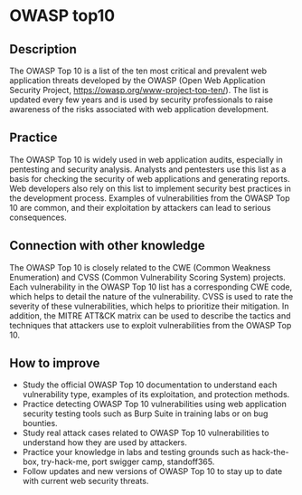 # OWASP top10

## Description
The OWASP Top 10 is a list of the ten most critical and prevalent web application threats developed by the OWASP (Open Web Application Security Project, https://owasp.org/www-project-top-ten/). The list is updated every few years and is used by security professionals to raise awareness of the risks associated with web application development.

## Practice
The OWASP Top 10 is widely used in web application audits, especially in pentesting and security analysis. Analysts and pentesters use this list as a basis for checking the security of web applications and generating reports. Web developers also rely on this list to implement security best practices in the development process. Examples of vulnerabilities from the OWASP Top 10 are common, and their exploitation by attackers can lead to serious consequences.

## Connection with other knowledge
The OWASP Top 10 is closely related to the CWE (Common Weakness Enumeration) and CVSS (Common Vulnerability Scoring System) projects. Each vulnerability in the OWASP Top 10 list has a corresponding CWE code, which helps to detail the nature of the vulnerability. CVSS is used to rate the severity of these vulnerabilities, which helps to prioritize their mitigation. In addition, the MITRE ATT&CK matrix can be used to describe the tactics and techniques that attackers use to exploit vulnerabilities from the OWASP Top 10.

## How to improve
- Study the official OWASP Top 10 documentation to understand each vulnerability type, examples of its exploitation, and protection methods.
- Practice detecting OWASP Top 10 vulnerabilities using web application security testing tools such as Burp Suite in training labs or on bug bounties.
- Study real attack cases related to OWASP Top 10 vulnerabilities to understand how they are used by attackers.
- Practice your knowledge in labs and testing grounds such as hack-the-box, try-hack-me, port swigger camp, standoff365.
- Follow updates and new versions of OWASP Top 10 to stay up to date with current web security threats.
